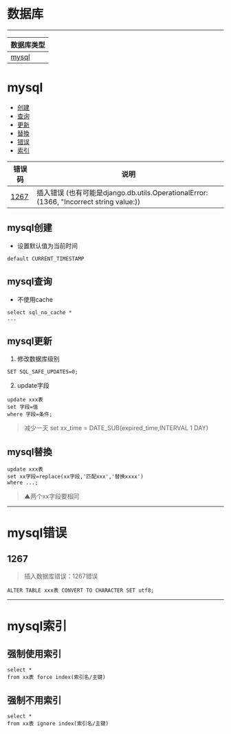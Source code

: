 # 数据库
---

数据库类型|
---|
[mysql](#mysql)|


# mysql
* [创建](#mysql创建)
* [查询](#mysql查询)
* [更新](#mysql更新)
* [替換](#mysql替換)
* [错误](#mysql错误)
* [索引](#mysql索引)

错误码|说明
---|---
[1267](#1267)| 插入错误 (也有可能是django.db.utils.OperationalError: (1366, "Incorrect string value:))

## mysql创建
* 设置默认值为当前时间
```
default CURRENT_TIMESTAMP
```

## mysql查询
* 不使用cache
```
select sql_no_cache *
...
```

## mysql更新
1. 修改数据库级别
```
SET SQL_SAFE_UPDATES=0;
```
2. update字段
```
update xxx表
set 字段=值
where 字段=条件;
```
> 减少一天 set xx_time = DATE_SUB(expired_time,INTERVAL 1 DAY)

## mysql替換
```
update xxx表
set xx字段=replace(xx字段,'匹配xxx','替换xxxx')
where ...;
```
> ▲两个xx字段要相同

---
# mysql错误
## 1267
> 插入数据库错误：1267错误
```
ALTER TABLE xxx表 CONVERT TO CHARACTER SET utf8;
```
---
# mysql索引
## 强制使用索引
```
select *
from xx表 force index(索引名/主键)
```
## 强制不用索引
```
select *
from xx表 ignore index(索引名/主键)
```
